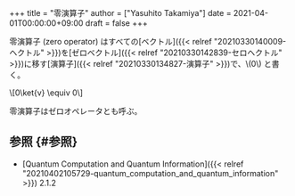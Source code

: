 +++
title = "零演算子"
author = ["Yasuhito Takamiya"]
date = 2021-04-01T00:00:00+09:00
draft = false
+++

零演算子 (zero operator) はすべての[ベクトル]({{< relref "20210330140009-ヘクトル" >}})を[ゼロベクトル]({{< relref "20210330142839-セロヘクトル" >}})に移す[演算子]({{< relref "20210330134827-演算子" >}})で、\\(0\\) と書く。

\\[0\ket{v} \equiv 0\\]

零演算子はゼロオペレータとも呼ぶ。


## 参照 {#参照}

-   [Quantum Computation and Quantum Information]({{< relref "20210402105729-quantum_computation_and_quantum_information" >}}) 2.1.2
